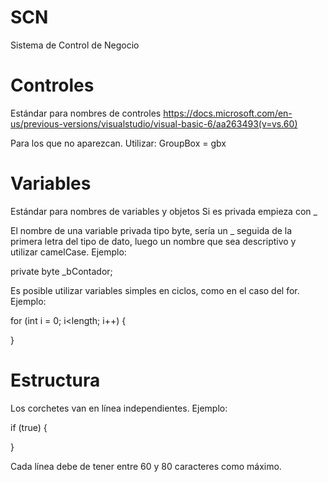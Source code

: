 # SCN
Sistema de Control de Negocio

# Controles

Estándar para nombres de controles
https://docs.microsoft.com/en-us/previous-versions/visualstudio/visual-basic-6/aa263493(v=vs.60)

Para los que no aparezcan. Utilizar:
GroupBox = gbx

# Variables

Estándar para nombres de variables y objetos
Si es privada empieza con _

El nombre de una variable privada tipo byte, sería un _ seguida
de la primera letra del tipo de dato, luego un nombre que sea
descriptivo y utilizar camelCase. Ejemplo:

private byte _bContador;

Es posible utilizar variables simples en ciclos, como en el caso del for.
Ejemplo:

for (int i = 0; i<length; i++)
{

}

# Estructura

Los corchetes van en línea independientes. Ejemplo:

if (true)
{

}

Cada línea debe de tener entre 60 y 80 caracteres como máximo.